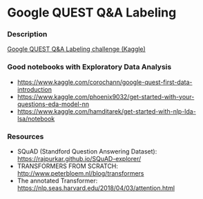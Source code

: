 # Google QUEST Q&A Labeling

### Description
[Google QUEST Q&amp;A Labeling challenge (Kaggle)](https://www.kaggle.com/c/google-quest-challenge)

### Good notebooks with Exploratory Data Analysis
 - https://www.kaggle.com/corochann/google-quest-first-data-introduction
 - https://www.kaggle.com/phoenix9032/get-started-with-your-questions-eda-model-nn
 - https://www.kaggle.com/hamditarek/get-started-with-nlp-lda-lsa/notebook


### Resources
 - SQuAD (Standford Question Answering Dataset): https://rajpurkar.github.io/SQuAD-explorer/
 - TRANSFORMERS FROM SCRATCH: http://www.peterbloem.nl/blog/transformers
 - The annotated Transformer: https://nlp.seas.harvard.edu/2018/04/03/attention.html

